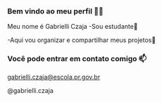 ### Bem vindo ao meu perfil 🖤💔

Meu nome é Gabrielli Czaja
-Sou estudante🤕

-Aqui vou organizar e compartilhar meus projetos🤯
### Você pode entrar em contato comigo 📫

gabrielli.czaja@escola.pr.gov.br

@gabrielli.czaja
